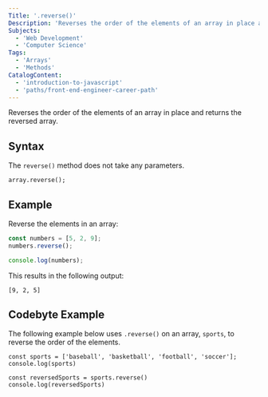```yaml
---
Title: '.reverse()'
Description: 'Reverses the order of the elements of an array in place and returns the reversed array.'
Subjects:
  - 'Web Development'
  - 'Computer Science'
Tags:
  - 'Arrays'
  - 'Methods'
CatalogContent:
  - 'introduction-to-javascript'
  - 'paths/front-end-engineer-career-path'
---
```


Reverses the order of the elements of an array in place and returns the reversed array.

## Syntax

The `reverse()` method does not take any parameters.

```pseudo
array.reverse();
```

## Example

Reverse the elements in an array:

```js
const numbers = [5, 2, 9];
numbers.reverse();

console.log(numbers);
```

This results in the following output:

```shell
[9, 2, 5]
```

## Codebyte Example

The following example below uses `.reverse()` on an array, `sports`, to reverse the order of the elements.

```codebyte/js
const sports = ['baseball', 'basketball', 'football', 'soccer'];
console.log(sports)

const reversedSports = sports.reverse()
console.log(reversedSports)
```
